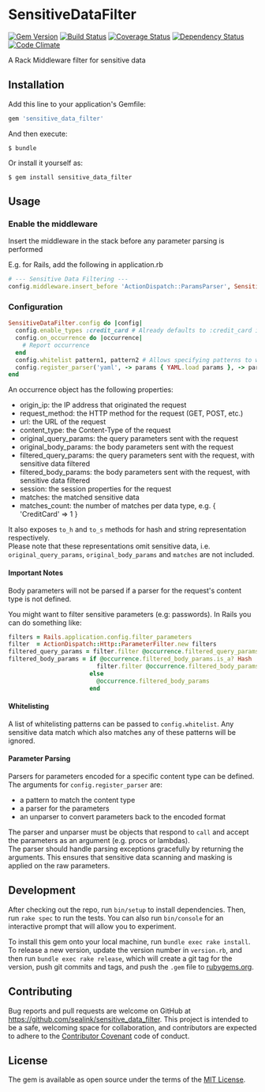 # SensitiveDataFilter

[![Gem Version](https://badge.fury.io/rb/sensitive_data_filter.svg)](http://badge.fury.io/rb/sensitive_data_filter)
[![Build Status](https://travis-ci.org/sealink/sensitive_data_filter.svg?branch=master)](https://travis-ci.org/sealink/sensitive_data_filter)
[![Coverage Status](https://coveralls.io/repos/sealink/sensitive_data_filter/badge.svg)](https://coveralls.io/r/sealink/sensitive_data_filter)
[![Dependency Status](https://gemnasium.com/sealink/sensitive_data_filter.svg)](https://gemnasium.com/sealink/sensitive_data_filter)
[![Code Climate](https://codeclimate.com/github/sealink/sensitive_data_filter/badges/gpa.svg)](https://codeclimate.com/github/sealink/sensitive_data_filter)

A Rack Middleware filter for sensitive data

## Installation

Add this line to your application's Gemfile:

```ruby
gem 'sensitive_data_filter'
```

And then execute:

    $ bundle

Or install it yourself as:

    $ gem install sensitive_data_filter

## Usage

### Enable the middleware

Insert the middleware in the stack before any parameter parsing is performed

E.g. for Rails, add the following in application.rb

```ruby
# --- Sensitive Data Filtering ---
config.middleware.insert_before 'ActionDispatch::ParamsParser', SensitiveDataFilter::Middleware::Filter
```

### Configuration

```ruby
SensitiveDataFilter.config do |config|
  config.enable_types :credit_card # Already defaults to :credit_card if not specified
  config.on_occurrence do |occurrence| 
    # Report occurrence
  end
  config.whitelist pattern1, pattern2 # Allows specifying patterns to whitelist matches
  config.register_parser('yaml', -> params { YAML.load params }, -> params { YAML.dump params })
end
```

An occurrence object has the following properties:

* origin_ip:             the IP address that originated the request
* request_method:        the HTTP method for the request (GET, POST, etc.)
* url:                   the URL of the request
* content_type:          the Content-Type of the request
* original_query_params: the query parameters sent with the request
* original_body_params:  the body parameters sent with the request
* filtered_query_params: the query parameters sent with the request, with sensitive data filtered
* filtered_body_params:  the body parameters sent with the request, with sensitive data filtered
* session:               the session properties for the request
* matches:               the matched sensitive data
* matches_count:         the number of matches per data type, e.g. { 'CreditCard' => 1 }

It also exposes `to_h` and `to_s` methods for hash and string representation respectively.  
Please note that these representations omit sensitive data, 
i.e. `original_query_params`, `original_body_params` and `matches` are not included.

#### Important Notes

Body parameters will not be parsed if a parser for the request's content type is not defined.

You might want to filter sensitive parameters (e.g: passwords).
In Rails you can do something like:

```ruby
filters = Rails.application.config.filter_parameters
filter  = ActionDispatch::Http::ParameterFilter.new filters
filtered_query_params = filter.filter @occurrence.filtered_query_params
filtered_body_params = if @occurrence.filtered_body_params.is_a? Hash
                         filter.filter @occurrence.filtered_body_params
                       else
                         @occurrence.filtered_body_params
                       end
```

#### Whitelisting

A list of whitelisting patterns can be passed to `config.whitelist`. 
Any sensitive data match which also matches any of these patterns will be ignored.

#### Parameter Parsing

Parsers for parameters encoded for a specific content type can be defined.
The arguments for `config.register_parser` are:
* a pattern to match the content type
* a parser for the parameters
* an unparser to convert parameters back to the encoded format
 
The parser and unparser must be objects that respond to `call` and accept the parameters as an argument (e.g. procs or lambdas).  
The parser should handle parsing exceptions gracefully by returning the arguments. 
This ensures that sensitive data scanning and masking is applied on the raw parameters.

## Development

After checking out the repo, run `bin/setup` to install dependencies. Then, run `rake spec` to run the tests. You can also run `bin/console` for an interactive prompt that will allow you to experiment.

To install this gem onto your local machine, run `bundle exec rake install`. To release a new version, update the version number in `version.rb`, and then run `bundle exec rake release`, which will create a git tag for the version, push git commits and tags, and push the `.gem` file to [rubygems.org](https://rubygems.org).

## Contributing

Bug reports and pull requests are welcome on GitHub at https://github.com/sealink/sensitive_data_filter. This project is intended to be a safe, welcoming space for collaboration, and contributors are expected to adhere to the [Contributor Covenant](http://contributor-covenant.org) code of conduct.


## License

The gem is available as open source under the terms of the [MIT License](http://opensource.org/licenses/MIT).

